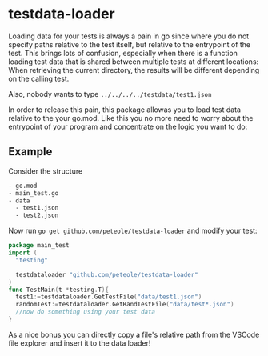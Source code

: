 # testdata-loader
Loading data for your tests is always a pain in go since where you do not specify paths relative to the test itself, but relative to the entrypoint of the test.
This brings lots of confusion, especially when there is a function loading test data that is shared between multiple tests at different locations: When retrieving the current directory, the results will be different depending on the calling test.

Also, nobody wants to type `../../../../testdata/test1.json`

In order to release this pain, this package allowas you to load test data relative to the your go.mod.
Like this you no more need to worry about the entrypoint of your program and concentrate on the logic you want to do:

## Example
Consider the structure
```txt
- go.mod
- main_test.go
- data
  - test1.json
  - test2.json
  ```
  Now run `go get github.com/peteole/testdata-loader` and modify your test:
  
  ```go
  package main_test
  import (
	"testing"

	testdataloader "github.com/peteole/testdata-loader"
  )
func TestMain(t *testing.T){
    test1:=testdataloader.GetTestFile("data/test1.json")
    randomTest:=testdataloader.GetRandTestFile("data/test*.json")
    //now do something using your test data
}
```
As a nice bonus you can directly copy a file's relative path from the VSCode file explorer and insert it to the data loader!